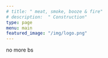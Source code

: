 ```yaml
---
# title: " meat, smoke, booze & fire"
# description:  " Construction"
type: page
menu: main
featured_image: "/img/logo.png"
---
```

  no more bs